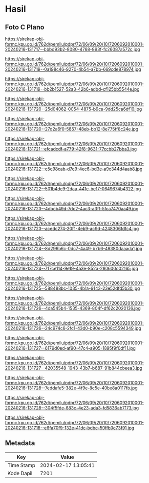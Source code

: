 # Hasil

## Foto C Plano

https://sirekap-obj-formc.kpu.go.id/762d/pemilu/pdpr/72/06/09/20/10/7206092010001-20240216-131717--bbbd93b2-8080-4768-893f-fc26087a572c.jpg

https://sirekap-obj-formc.kpu.go.id/762d/pemilu/pdpr/72/06/09/20/10/7206092010001-20240216-131719--0a198c46-9270-4b54-a7bb-669cde878974.jpg

https://sirekap-obj-formc.kpu.go.id/762d/pemilu/pdpr/72/06/09/20/10/7206092010001-20240216-131719--bb2b1527-52a3-42b6-adbd-cf125bb5544e.jpg

https://sirekap-obj-formc.kpu.go.id/762d/pemilu/pdpr/72/06/09/20/10/7206092010001-20240216-131720--25d04062-0054-4875-b9ca-9dd25ca6df10.jpg

https://sirekap-obj-formc.kpu.go.id/762d/pemilu/pdpr/72/06/09/20/10/7206092010001-20240216-131720--27d2a6f0-5857-48eb-bb12-8e775ff8c24e.jpg

https://sirekap-obj-formc.kpu.go.id/762d/pemilu/pdpr/72/06/09/20/10/7206092010001-20240216-131721--efcadcdf-a779-42f8-9631-77ccbb27bba3.jpg

https://sirekap-obj-formc.kpu.go.id/762d/pemilu/pdpr/72/06/09/20/10/7206092010001-20240216-131722--c5c98cab-d7c9-4ec6-bd3e-a9c344d4aab8.jpg

https://sirekap-obj-formc.kpu.go.id/762d/pemilu/pdpr/72/06/09/20/10/7206092010001-20240216-131722--501b4de9-2daa-441e-be17-0649674b4322.jpg

https://sirekap-obj-formc.kpu.go.id/762d/pemilu/pdpr/72/06/09/20/10/7206092010001-20240216-131723--4dbcb49d-7dc2-4ac3-a3ff-5fca7470aa49.jpg

https://sirekap-obj-formc.kpu.go.id/762d/pemilu/pdpr/72/06/09/20/10/7206092010001-20240216-131723--acedc274-20f1-4eb9-ac9d-4248306fdfc4.jpg

https://sirekap-obj-formc.kpu.go.id/762d/pemilu/pdpr/72/06/09/20/10/7206092010001-20240216-131724--8d296b6c-0dc7-4a49-b7b6-46380daaada1.jpg

https://sirekap-obj-formc.kpu.go.id/762d/pemilu/pdpr/72/06/09/20/10/7206092010001-20240216-131724--717ce114-9e19-4a3e-852a-280600c02165.jpg

https://sirekap-obj-formc.kpu.go.id/762d/pemilu/pdpr/72/06/09/20/10/7206092010001-20240216-131725--588488bc-1035-4b1a-9143-23e52dfd5b30.jpg

https://sirekap-obj-formc.kpu.go.id/762d/pemilu/pdpr/72/06/09/20/10/7206092010001-20240216-131726--4da545b4-1535-4369-804f-df62c2020136.jpg

https://sirekap-obj-formc.kpu.go.id/762d/pemilu/pdpr/72/06/09/20/10/7206092010001-20240216-131726--24c974c6-2fc1-43d0-b90e-c208c5594349.jpg

https://sirekap-obj-formc.kpu.go.id/762d/pemilu/pdpr/72/06/09/20/10/7206092010001-20240216-131727--6179d0ed-af90-47c4-a905-1895f9f0df11.jpg

https://sirekap-obj-formc.kpu.go.id/762d/pemilu/pdpr/72/06/09/20/10/7206092010001-20240216-131727--42035548-1943-43b7-b687-91b844cbeea3.jpg

https://sirekap-obj-formc.kpu.go.id/762d/pemilu/pdpr/72/06/09/20/10/7206092010001-20240216-131728--7eddafe5-382e-4f9e-8c5e-40be8a0117fb.jpg

https://sirekap-obj-formc.kpu.go.id/762d/pemilu/pdpr/72/06/09/20/10/7206092010001-20240216-131728--304f5fde-683c-4e23-ada3-fd5836ab7173.jpg

https://sirekap-obj-formc.kpu.go.id/762d/pemilu/pdpr/72/06/09/20/10/7206092010001-20240216-131718--e6fa70f9-132e-41dc-bdbc-50ffb0c73f91.jpg


## Metadata

| Key        | Value               |
| ---------- | ------------------- |
| Time Stamp | 2024-02-17 13:05:41 |
| Kode Dapil | 7201                |



